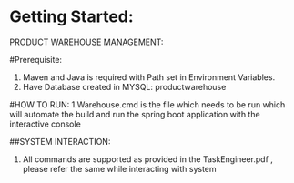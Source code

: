 # Getting Started:
PRODUCT WAREHOUSE MANAGEMENT:

#Prerequisite:
1. Maven and Java is required with Path set in Environment Variables.
2. Have Database created in MYSQL: productwarehouse


#HOW TO RUN:
1.Warehouse.cmd is the file which needs to be run which will automate the build and run the spring boot application with the interactive console

##SYSTEM INTERACTION:
1. All commands are supported as provided in the TaskEngineer.pdf , please refer the same while interacting with system




